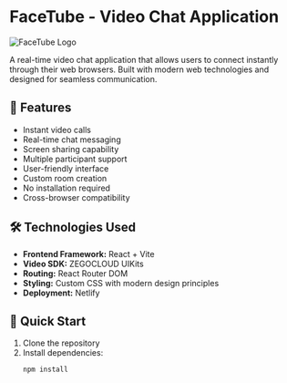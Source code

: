 # FaceTube - Video Chat Application

![FaceTube Logo](/public/images/facetube-logo.png)

A real-time video chat application that allows users to connect instantly through their web browsers. Built with modern web technologies and designed for seamless communication.

## 🚀 Features

- Instant video calls
- Real-time chat messaging
- Screen sharing capability
- Multiple participant support
- User-friendly interface
- Custom room creation
- No installation required
- Cross-browser compatibility

## 🛠️ Technologies Used

- **Frontend Framework:** React + Vite
- **Video SDK:** ZEGOCLOUD UIKits
- **Routing:** React Router DOM
- **Styling:** Custom CSS with modern design principles
- **Deployment:** Netlify

## 🎯 Quick Start

1. Clone the repository
2. Install dependencies:
   ```bash
   npm install
```

